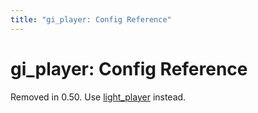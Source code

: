 ```yaml
---
title: "gi_player: Config Reference"
---
```


# gi_player: Config Reference

Removed in 0.50. Use
[light_player](light_player.md)
instead.
